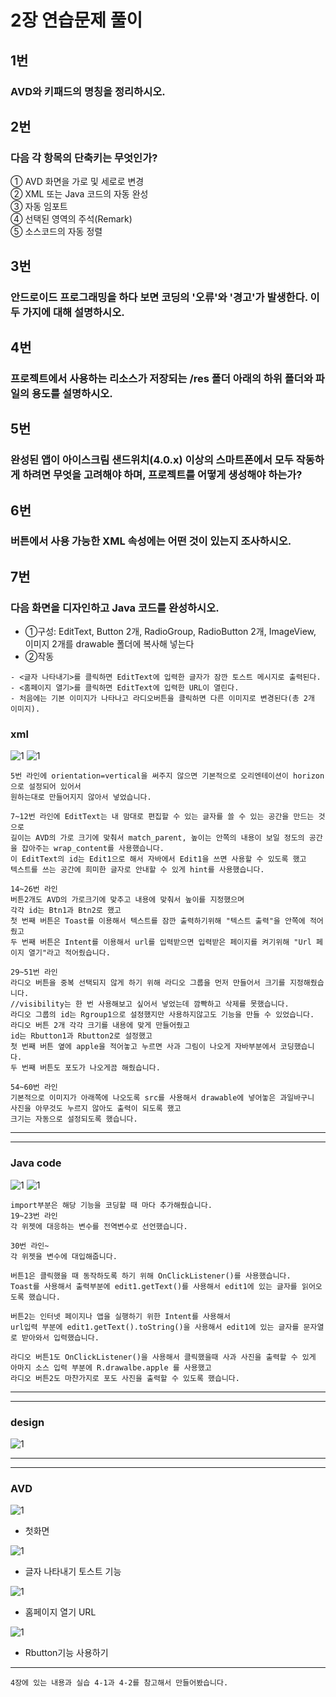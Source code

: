 # 2장 연습문제 풀이
## 1번
### AVD와 키패드의 명칭을 정리하시오.

## 2번
### 다음 각 항목의 단축키는 무엇인가?
① AVD 화면을 가로 및 세로로 변경   
② XML 또는 Java 코드의 자동 완성   
③ 자동 임포트   
④ 선택된 영역의 주석(Remark)    
⑤ 소스코드의 자동 정렬   

## 3번
### 안드로이드 프로그래밍을 하다 보면 코딩의 '오류'와 '경고'가 발생한다. 이 두 가지에 대해 설명하시오.

## 4번
### 프로젝트에서 사용하는 리소스가 저장되는 /res 폴더 아래의 하위 폴더와 파일의 용도를 설명하시오.

## 5번
### 완성된 앱이 아이스크림 샌드위치(4.0.x) 이상의 스마트폰에서 모두 작동하게 하려면 무엇을 고려해야 하며, 프로젝트를 어떻게 생성해야 하는가?

## 6번
### 버튼에서 사용 가능한 XML 속성에는 어떤 것이 있는지 조사하시오.

## 7번
### 다음 화면을 디자인하고 Java 코드를 완성하시오.
* ①구성: EditText, Button 2개, RadioGroup, RadioButton 2개, ImageView, 이미지 2개를 drawable 폴더에 복사해 넣는다
* ②작동
```
- <글자 나타내기>를 클릭하면 EditText에 입력한 글자가 잠깐 토스트 메시지로 출력된다.
- <홈페이지 열기>를 클릭하면 EditText에 입력한 URL이 열린다.
- 처음에는 기본 이미지가 나타나고 라디오버튼을 클릭하면 다른 이미지로 변경된다(총 2개 이미지).
```
### xml
![1](/Chap2Prac/7xml1.JPG)
![1](/Chap2Prac/7xml2.JPG)
```
5번 라인에 orientation=vertical을 써주지 않으면 기본적으로 오리엔테이션이 horizon으로 설정되어 있어서    
원하는대로 만들어지지 않아서 넣었습니다.
```

```
7~12번 라인에 EditText는 내 맘대로 편집할 수 있는 글자를 쓸 수 있는 공간을 만드는 것으로   
길이는 AVD의 가로 크기에 맞춰서 match_parent, 높이는 안쪽의 내용이 보일 정도의 공간을 잡아주는 wrap_content를 사용했습니다.
이 EditText의 id는 Edit1으로 해서 자바에서 Edit1을 쓰면 사용할 수 있도록 했고
텍스트를 쓰는 공간에 희미한 글자로 안내할 수 있게 hint를 사용했습니다.
```

```
14~26번 라인
버튼2개도 AVD의 가로크기에 맞추고 내용에 맞춰서 높이를 지정했으며
각각 id는 Btn1과 Btn2로 했고
첫 번째 버튼은 Toast를 이용해서 텍스트를 잠깐 출력하기위해 "텍스트 출력"을 안쪽에 적어줬고
두 번째 버튼은 Intent를 이용해서 url를 입력받으면 입력받은 페이지를 켜기위해 "Url 페이지 열기"라고 적어줬습니다.
```

```
29~51번 라인
라디오 버튼을 중복 선택되지 않게 하기 위해 라디오 그룹을 먼저 만들어서 크기를 지정해줬습니다.
//visibility는 한 번 사용해보고 싶어서 넣었는데 깜빡하고 삭제를 못했습니다.
라디오 그룹의 id는 Rgroup1으로 설정했지만 사용하지않고도 기능을 만들 수 있었습니다.
라디오 버튼 2개 각각 크기를 내용에 맞게 만들어줬고
id는 Rbutton1과 Rbutton2로 설정했고
첫 번째 버튼 옆에 apple을 적어놓고 누르면 사과 그림이 나오게 자바부분에서 코딩했습니다.
두 번째 버튼도 포도가 나오게끔 해줬습니다.
```

```
54~60번 라인
기본적으로 이미지가 아래쪽에 나오도록 src를 사용해서 drawable에 넣어놓은 과일바구니 사진을 아무것도 누르지 않아도 출력이 되도록 했고
크기는 자동으로 설정되도록 했습니다.
``` 
---
---

### Java code
![1](/Chap2Prac/7java1-1.JPG)
![1](/Chap2Prac/7java2.JPG)

```
import부분은 해당 기능을 코딩할 때 마다 추가해줬습니다.
19~23번 라인
각 위젯에 대응하는 변수를 전역변수로 선언했습니다.
```

```
30번 라인~
각 위젯을 변수에 대입해줍니다.

버튼1은 클릭했을 때 동작하도록 하기 위해 OnClickListener()를 사용했습니다.
Toast를 사용해서 출력부분에 edit1.getText()를 사용해서 edit1에 있는 글자를 읽어오도록 했습니다.

버튼2는 인터넷 페이지나 앱을 실행하기 위한 Intent를 사용해서
url입력 부분에 edit1.getText().toString()을 사용해서 edit1에 있는 글자를 문자열로 받아와서 입력했습니다.

라디오 버튼1도 OnClickListener()을 사용해서 클릭했을때 사과 사진을 출력할 수 있게
아마지 소스 입력 부분에 R.drawalbe.apple 를 사용했고
라디오 버튼2도 마찬가지로 포도 사진을 출력할 수 있도록 했습니다.
```
---
---

### design
![1](/Chap2Prac/7design.JPG)

---
---

### AVD
![1](/Chap2Prac/AVDFirst.JPG)
* 첫화면   

![1](/Chap2Prac/AVDToastNew.gif)
* 글자 나타내기 토스트 기능

![1](/Chap2Prac/AVD-URL.gif)
* 홈페이지 열기 URL   

![1](/Chap2Prac/AVDRbutton2.gif)
* Rbutton기능 사용하기   

---

```
4장에 있는 내용과 실습 4-1과 4-2를 참고해서 만들어봤습니다.
```


